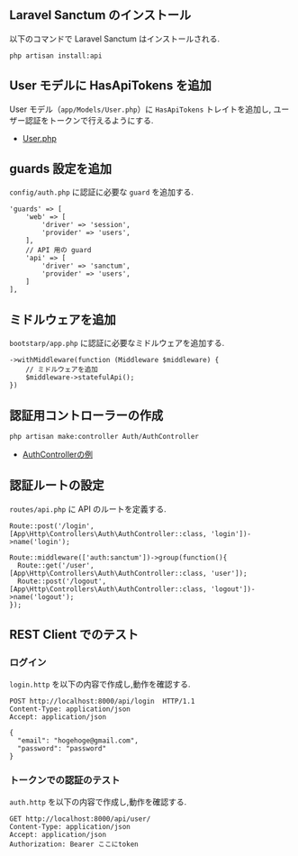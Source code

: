 ## Laravel Sanctum のインストール
以下のコマンドで Laravel Sanctum はインストールされる.
```
php artisan install:api
```

## User モデルに HasApiTokens を追加
User モデル（`app/Models/User.php`）に `HasApiTokens` トレイトを追加し, ユーザー認証をトークンで行えるようにする.

- [User.php](./sample/User.php)

## guards 設定を追加
`config/auth.php` に認証に必要な `guard` を追加する.
```
'guards' => [
    'web' => [
        'driver' => 'session',
        'provider' => 'users',
    ],
    // API 用の guard
    'api' => [
        'driver' => 'sanctum',
        'provider' => 'users',
    ]
],
```

## ミドルウェアを追加
`bootstarp/app.php` に認証に必要なミドルウェアを追加する.
```
->withMiddleware(function (Middleware $middleware) {
    // ミドルウェアを追加
    $middleware->statefulApi();
})
```

## 認証用コントローラーの作成
```
php artisan make:controller Auth/AuthController
```
- [AuthControllerの例](./sample/AuthController.php)

## 認証ルートの設定
`routes/api.php` に API のルートを定義する.
```
Route::post('/login', [App\Http\Controllers\Auth\AuthController::class, 'login'])->name('login');

Route::middleware(['auth:sanctum'])->group(function(){
  Route::get('/user', [App\Http\Controllers\Auth\AuthController::class, 'user']);
  Route::post('/logout', [App\Http\Controllers\Auth\AuthController::class, 'logout'])->name('logout');
});
```

## REST Client でのテスト

### ログイン
`login.http` を以下の内容で作成し,動作を確認する.
```
POST http://localhost:8000/api/login  HTTP/1.1
Content-Type: application/json
Accept: application/json

{
  "email": "hogehoge@gmail.com",
  "password": "password"
}
```

### トークンでの認証のテスト
`auth.http` を以下の内容で作成し,動作を確認する.
```
GET http://localhost:8000/api/user/
Content-Type: application/json
Accept: application/json
Authorization: Bearer ここにtoken
```